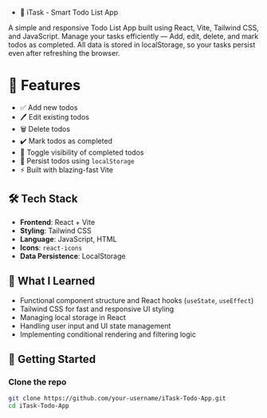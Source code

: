* 📝 iTask - Smart Todo List App

A simple and responsive Todo List App built using React, Vite, Tailwind CSS, and JavaScript. Manage your tasks efficiently — Add, edit, delete, and mark todos as completed. All data is stored in localStorage, so your tasks persist even after refreshing the browser.



# 🚀 Features

- ✅ Add new todos
- 🖊️ Edit existing todos
- 🗑️ Delete todos
- ✔️ Mark todos as completed
- 📂 Toggle visibility of completed todos
- 💾 Persist todos using `localStorage`
- ⚡ Built with blazing-fast Vite



## 🛠️ Tech Stack

- **Frontend**: React + Vite
- **Styling**: Tailwind CSS
- **Language**: JavaScript, HTML
- **Icons**: `react-icons`
- **Data Persistence**: LocalStorage



## 🧠 What I Learned

- Functional component structure and React hooks (`useState`, `useEffect`)
- Tailwind CSS for fast and responsive UI styling
- Managing local storage in React
- Handling user input and UI state management
- Implementing conditional rendering and filtering logic



## 🏁 Getting Started

### Clone the repo
```bash
git clone https://github.com/your-username/iTask-Todo-App.git
cd iTask-Todo-App
